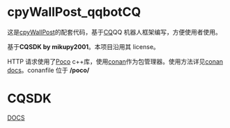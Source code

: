 # cpyWallPost_qqbotCQ

这是[cpyWallPost](https://github.com/CalElFe/cpyWallPost)的配套代码，基于[CQ](https://cqp.cc/)QQ 机器人框架编写，方便使用者使用。

基于**CQSDK by mikupy2001**。本项目沿用其 license。

HTTP 请求使用了[Poco](https://github.com/pocoproject/poco) c++库，使用[conan](https://conan.io/)作为包管理器。使用方法详见[conan docs](https://docs.conan.io/en/latest/getting_started.html)。conanfile 位于 **/poco/**

# CQSDK

[DOCS](https://mikupy2001.github.io/CQSDK/DOCS/index.html "DOCS")
